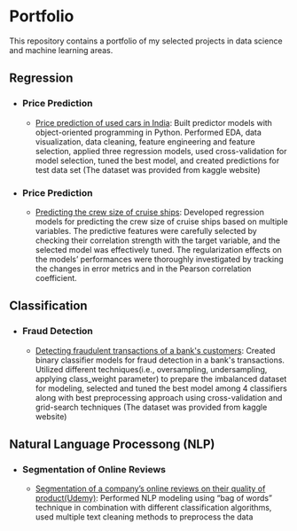 # Portfolio
This repository contains a portfolio of my selected projects in data science and machine learning areas.

## Regression
  - ### Price Prediction
  	- [Price prediction of used cars in India](https://github.com/aghelinejad/Data-Science/tree/master/Regression/Used%20Cars): Built predictor models with object-oriented programming in Python. Performed EDA, data visualization, data cleaning, feature engineering and feature selection, applied three regression models, used cross-validation for model selection, tuned the best model, and created predictions for test data set (The dataset was provided from kaggle website)
	
  - ### Price Prediction
  	- [Predicting the crew size of cruise ships](https://github.com/aghelinejad/Data-Science/tree/master/Regression/Cruise-Ships): Developed regression models for predicting the crew size of cruise ships based on multiple variables. The predictive features were carefully selected by checking their correlation strength with the target variable, and the selected model was effectively tuned. The regularization effects on the models’ performances were thoroughly investigated by tracking the changes in error metrics and in the Pearson correlation coefficient. 

## Classification
  - ### Fraud Detection
	- [Detecting fraudulent transactions of a bank's customers](https://github.com/aghelinejad/Data-Science/blob/master/Classification/Fraud_detection): Created binary classifier models for fraud detection in a bank's transactions. Utilized different techniques(i.e., oversampling, undersampling, applying class_weight parameter) to prepare the imbalanced dataset for modeling, selected and tuned the best model among 4 classifiers along with best preprocessing approach using cross-validation and grid-search techniques (The dataset was provided from kaggle website)

## Natural Language Processong (NLP)
  - ### Segmentation of Online Reviews
	- [Segmentation of a company’s online reviews on their quality of product(Udemy)](https://github.com/aghelinejad/Data-Science/tree/master/NLP/Online-Reviews): Performed NLP modeling using “bag of words” technique in combination with different classification algorithms, used multiple text cleaning methods to preprocess the data
